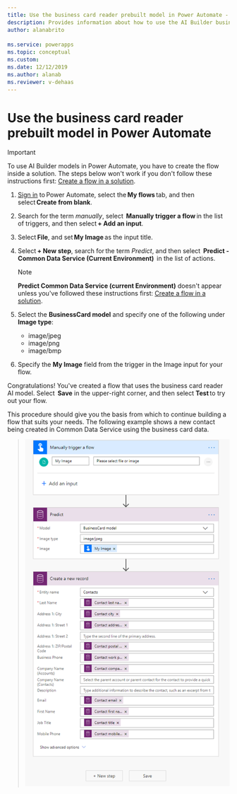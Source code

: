 ```yaml
---
title: Use the business card reader prebuilt model in Power Automate - AI Builder | Microsoft Docs
description: Provides information about how to use the AI Builder business card reader prebuilt model in Power Automate
author: alanabrito

ms.service: powerapps
ms.topic: conceptual
ms.custom: 
ms.date: 12/12/2019
ms.author: alanab
ms.reviewer: v-dehaas
---
```


# Use the business card reader prebuilt model in Power Automate

> [!IMPORTANT]
 > To use AI Builder models in Power Automate, you have to create the flow inside a solution. The steps below won't work if you don't follow these instructions first: [Create a flow in a solution](/flow/create-flow-solution).

1. [Sign in](https://flow.microsoft.com/signin) to Power Automate, select the **My flows** tab, and then select **Create from blank**.

1. Search for the term *manually*, select  **Manually trigger a flow** in the list of triggers, and then select **+ Add an input**.
1. Select **File**, and set **My Image** as the input title.
1. Select **+ New step**, search for the term *Predict*, and then select  **Predict - Common Data Service (Current Environment)**  in the list of actions.
    >[!NOTE]
    > **Predict Common Data Service (current Environment)** doesn't appear unless you've followed these instructions first: [Create a flow in a solution](/flow/create-flow-solution).
1. Select the **BusinessCard model** and specify one of the following under **Image type**:
    - image/jpeg
    - image/png
    - image/bmp
1. Specify the **My Image** field from the trigger in the Image input for your flow.

Congratulations! You've created a flow that uses the business card reader AI model. Select  **Save** in the upper-right corner, and then select **Test** to try out your flow.

This procedure should give you the basis from which to continue building a flow that suits your needs. The following example shows a new contact being created in Common Data Service using the business card data.

   > !['Create new record' screen](media/flow-business-card-overview.png "'Create new record' screen")
